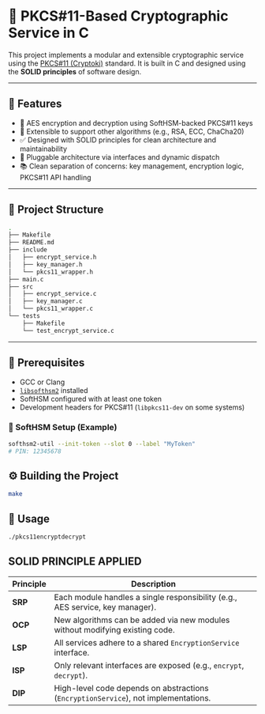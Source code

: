 # 🔐 PKCS#11-Based Cryptographic Service in C

This project implements a modular and extensible cryptographic service using the [PKCS#11 (Cryptoki)](https://docs.oasis-open.org/pkcs11/pkcs11-base/) standard. It is built in C and designed using the **SOLID principles** of software design.

---

## 📌 Features

- 🔑 AES encryption and decryption using SoftHSM-backed PKCS#11 keys
- 🧩 Extensible to support other algorithms (e.g., RSA, ECC, ChaCha20)
- ✅ Designed with SOLID principles for clean architecture and maintainability
- 🔄 Pluggable architecture via interfaces and dynamic dispatch
- 📚 Clean separation of concerns: key management, encryption logic, PKCS#11 API handling

---

## 📁 Project Structure
```bash
.
├── Makefile
├── README.md
├── include
│   ├── encrypt_service.h
│   ├── key_manager.h
│   └── pkcs11_wrapper.h
├── main.c
├── src
│   ├── encrypt_service.c
│   ├── key_manager.c
│   └── pkcs11_wrapper.c
└── tests
    ├── Makefile
    └── test_encrypt_service.c
```
---

## 🔧 Prerequisites

- GCC or Clang
- [`libsofthsm2`](https://github.com/opendnssec/SoftHSMv2) installed
- SoftHSM configured with at least one token
- Development headers for PKCS#11 (`libpkcs11-dev` on some systems)

### 🔐 SoftHSM Setup (Example)

```bash
softhsm2-util --init-token --slot 0 --label "MyToken"
# PIN: 12345678
```

## ⚙️ Building the Project

```bash
make
```

## 🚀 Usage

```bash
./pkcs11encryptdecrypt
```

## SOLID PRINCIPLE APPLIED

| Principle | Description                                                                         |
| --------- | ----------------------------------------------------------------------------------- |
| **SRP**   | Each module handles a single responsibility (e.g., AES service, key manager).       |
| **OCP**   | New algorithms can be added via new modules without modifying existing code.        |
| **LSP**   | All services adhere to a shared `EncryptionService` interface.                      |
| **ISP**   | Only relevant interfaces are exposed (e.g., `encrypt`, `decrypt`).                  |
| **DIP**   | High-level code depends on abstractions (`EncryptionService`), not implementations. |
